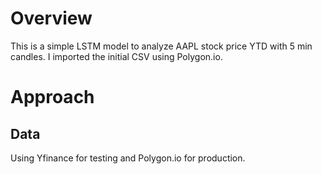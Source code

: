# Overview

This is a simple LSTM model to analyze AAPL stock price YTD with 5 min candles. I imported the initial CSV using Polygon.io. 


# Approach

## Data
Using Yfinance for testing and Polygon.io for production.



